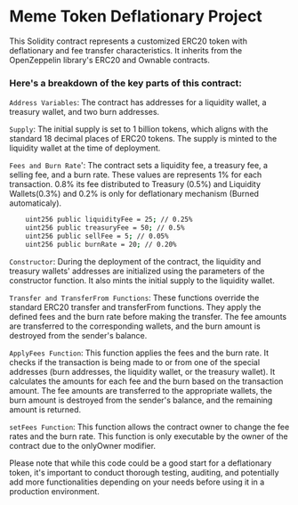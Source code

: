 # Meme Token Deflationary Project

This Solidity contract represents a customized ERC20 token with deflationary and fee transfer characteristics. 
It inherits from the OpenZeppelin library's ERC20 and Ownable contracts.


### Here's a breakdown of the key parts of this contract:

`Address Variables`: The contract has addresses for a liquidity wallet, a treasury wallet, and two burn addresses.

`Supply`: The initial supply is set to 1 billion tokens, which aligns with the standard 18 decimal places of ERC20 tokens. The supply is minted to the liquidity wallet at the time of deployment.

`Fees and Burn Rate`': The contract sets a liquidity fee, a treasury fee, a selling fee, and a burn rate. These values are represents 1% for each transaction. 0.8% its fee distributed to Treasury (0.5%) and Liquidity Wallets(0.3%) and 0.2% is only for deflationary mechanism (Burned automaticaly). 

```sh    
    uint256 public liquidityFee = 25; // 0.25%
    uint256 public treasuryFee = 50; // 0.5%
    uint256 public sellFee = 5; // 0.05%
    uint256 public burnRate = 20; // 0.20%
```

`Constructor`: During the deployment of the contract, the liquidity and treasury wallets' addresses are initialized using the parameters of the constructor function. It also mints the initial supply to the liquidity wallet.

`Transfer and TransferFrom Functions`: These functions override the standard ERC20 transfer and transferFrom functions. They apply the defined fees and the burn rate before making the transfer. The fee amounts are transferred to the corresponding wallets, and the burn amount is destroyed from the sender's balance.

`ApplyFees Function`: This function applies the fees and the burn rate. It checks if the transaction is being made to or from one of the special addresses (burn addresses, the liquidity wallet, or the treasury wallet). It calculates the amounts for each fee and the burn based on the transaction amount. The fee amounts are transferred to the appropriate wallets, the burn amount is destroyed from the sender's balance, and the remaining amount is returned.

`setFees Function`: This function allows the contract owner to change the fee rates and the burn rate. This function is only executable by the owner of the contract due to the onlyOwner modifier.

Please note that while this code could be a good start for a deflationary token, it's important to conduct thorough testing, auditing, and potentially add more functionalities depending on your needs before using it in a production environment.
